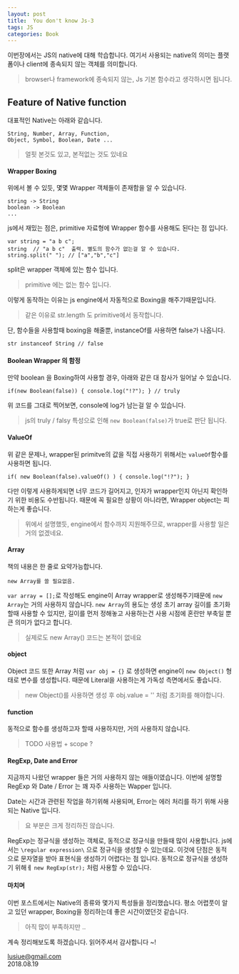 ```yaml
---
layout: post
title:  You don't know Js-3
tags: JS
categories: Book
---
```



이번장에서는 JS의 native에 대해 학습합니다.
여기서 사용되는 native의 의미는 플랫폼이나 client에 종속되지 않는 객체를 의미합니다.

> browser나 framework에 종속되지 않는, Js 기본 함수라고 생각하시면 됩니다.

## Feature of Native function

대표적인 Native는 아래와 같습니다.

	String, Number, Array, Function,
	Object, Symbol, Boolean, Date ...

> 얼핏 본것도 있고, 본적없는 것도 있네요

#### Wrapper Boxing

위에서 볼 수 있듯, 몇몇 Wrapper 객체들이 존재함을 알 수 있습니다.

	string -> String
	boolean -> Boolean
	...

js에서 재밌는 점은, primitive 자료형에 Wrapper 함수를 사용해도 된다는 점 입니다.

 	var string = "a b c";
	string  // "a b c"  출력. 별도의 함수가 없는걸 알 수 있습니다.
	string.split(" "); // ["a","b","c"]  

split은 wrapper 객체에 있는 함수 입니다.

> primitive 에는 없는 함수 입니다.

이렇게 동작하는 이유는 js engine에서 자동적으로 Boxing을 해주기때문입니다.

> 같은 이유로 str.length 도 primitive에서 동작합니다.

단, 함수들을 사용할때 boxing을 해줄뿐, instanceOf를 사용하면 false가 나옵니다.

	str instanceof String // false

#### Boolean Wrapper 의 함정

만약 boolean 을 Boxing하여 사용할 경우, 아래와 같은 대 참사가 일어날 수 있습니다.


	if(new Boolean(false)) { console.log("!?"); } // truly

위 코드를 그대로 찍어보면, console에 log가 남는걸 알 수 있습니다.

> js의 truly / falsy 특성으로 인해 `new Boolean(false)`가 true로 판단 됩니다.

#### ValueOf

위 같은 문제나, wrapper된 primitve의 값을 직접 사용하기 위해서는 `valueOf`함수를 사용하면 됩니다.

	if( new Boolean(false).valueOf() ) { console.log("!?"); }

다만 이렇게 사용하게되면 너무 코드가 길어지고, 인자가 wrapper인지 아닌지 확인하기 위한 비용도 수반됩니다.
때문에 꼭 필요한 상황이 아니라면, Wrapper object는 피하는게 좋습니다.

> 위에서 설명했듯, engine에서 함수까지 지원해주므로, wrapper를 사용할 일은 거의 없겠네요.

#### Array

책의 내용은 한 줄로 요약가능합니다.

	new Array를 쓸 필요없음.

`var array = [];`로 작성해도 engine이 Array wrapper로 생성해주기때문에 `new Array`는 거의 사용하지 않습니다.
`new Array`의 용도는 생성 초기 array 길이를 초기화 할때 사용할 수 있지만, 길이를 먼저 정해놓고 사용하는건 사용 시점에 혼란만 부축일 뿐 큰 의미가 없다고 합니다.

> 실제로도 new Array() 코드는 본적이 없네요

#### object

Object 코드 또한 Array 처럼 `var obj = {}` 로 생성하면 engine이 `new Object()` 형태로 변수를 생성합니다.
때문에 Literal을 사용하는게 가독성 측면에서도 좋습니다.

> new Object()를 사용하면 생성 후 obj.value = '' 처럼 초기화를 해야합니다.

#### function

동적으로 함수를 생성하고자 할때 사용하지만, 거의 사용하지 않습니다.

> TODO 사용법 + scope ?

#### RegExp, Date and Error

지금까지 나왔던 wrapper 들은 거의 사용하지 않는 애들이였습니다.
이번에 설명할 RegExp 와 Date / Error 는 꽤 자주 사용하는 Wapper 입니다.

Date는 시간과 관련된 작업을 하기위해 사용되며, Error는 에러 처리를 하기 위해 사용되는 Native 입니다.

> 요 부분은 크게 정리하진 않습니다.

RegExp는 정규식을 생성하는 객체로, 동적으로 정규식을 만들때 많이 사용합니다.
js에서는 `\regular expression\` 으로 정규식을 생성할 수 있는데요. 이것에 단점은 동적으로 문자열을 받아 표현식을 생성하기 어렵다는 점 입니다.
동적으로 정규식을 생성하기 위해ㅔ `new RegExp(str);` 처럼 사용할 수 있습니다.


#### 마치며

이번 포스트에서는 Native의 종류와 몇가지 특성들을 정리했습니다.
평소 어렵풋이 알고 있던 wrapper, Boxing을 정리하는데 좋은 시간이였던것 같습니다.

> 아직 많이 부족하지만 ..

계속 정리해보도록 하겠습니다.
읽어주셔서 감사합니다 ~! 

lusiue@gmail.com    
2018.08.19
